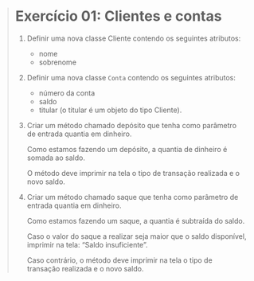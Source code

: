 > # Exercício 01: Clientes e contas 
> 
> 1. Definir uma nova classe Cliente contendo os seguintes atributos:
>     * nome 
>     * sobrenome 
> 
> 2. Definir uma nova classe `Conta` contendo os seguintes atributos:
>     * número da conta
>     * saldo
>     * titular (o titular é um objeto do tipo Cliente). 
> 
> 3. Criar um método chamado depósito que tenha como parâmetro de entrada quantia em dinheiro.
> 
>     Como estamos fazendo um depósito, a quantia de dinheiro é somada ao saldo.
>     
>     O método deve imprimir na tela o tipo de transação realizada e o novo saldo. 
> 
> 4. Criar um método chamado saque que tenha como parâmetro de entrada quantia em dinheiro.
>     
>     Como estamos fazendo um saque, a quantia é subtraída do saldo.
>     
>     Caso o valor do saque a realizar seja maior que o saldo disponível, imprimir na tela: “Saldo insuficiente”.
>     
>     Caso contrário, o método deve imprimir na tela o tipo de transação realizada e o novo saldo.
